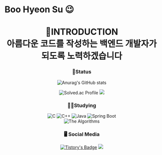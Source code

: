 # Boo Hyeon Su 😉
# <div align=center>🙌INTRODUCTION <br> 아름다운 코드를 작성하는 백엔드 개발자가 되도록 노력하겠습니다<div>
<div align=center>

 <div>
  
### 👏Status

![Anurag's GitHub stats](https://github-readme-stats.vercel.app/api?username=HyunSu1768&show_icons=true&theme=radical)

![Solved.ac Profile](http://mazassumnida.wtf/api/v2/generate_badge?boj=azxcv1768)
 <img src="http://mazandi.herokuapp.com/api?handle=azxcv1768&theme=warm"/>
 
 ### 🧑‍💻Studying
![C](https://img.shields.io/badge/C-007396.svg?&style=for-the-badge&logo=C&logoColor=white)
 <img alt="C++" src ="https://img.shields.io/badge/C++-00599C.svg?&style=for-the-badge&logo=C++&logoColor=white"/>
 <img alt="Java" src ="https://img.shields.io/badge/Java-F7DF1E.svg?&style=for-the-badge&logo=Java&logoColor=white"/>
  <img alt="Spring Boot" src ="https://img.shields.io/badge/Spring Boot-6DB33F.svg?&style=for-the-badge&logo=Spring Boot&logoColor=white"/>
  <br>
![The Algorithms](https://img.shields.io/badge/The%20Algorithms-00BCB4.svg?&style=for-the-badge&logo=The%20Algorithms&logoColor=white)

### 🖥 Social Media
[![Tistory's Badge](https://github-readme-tistory-card.vercel.app/api/badge?name=hyunsu-dev)](https://hyunsu-dev.tistory.com/)
    <a href="https://www.instagram.com/hyunsu._.1221/"><img src="https://img.shields.io/badge/Instagram-E4405F?style=flat-square&logo=Instagram&logoColor=white&link=https://www.instagram.com/hyunsu._.1221//"/></a>

